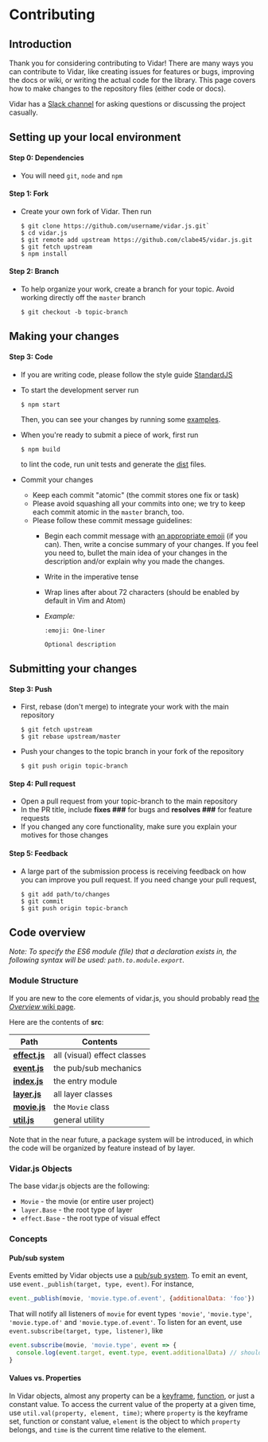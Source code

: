 # Contributing

## Introduction

Thank you for considering contributing to Vidar! There are many ways you can contribute to Vidar, like creating issues for features or bugs, improving the docs or wiki, or writing the actual code for the library. This page covers how to make changes to the repository files (either code or docs).

Vidar has a [Slack channel](https://join.slack.com/t/vidarjs/shared_invite/enQtNzgxODc0ODUyMjU2LTA5MGM5YzIyOGU5NjQxY2E0YmIzYzhhZTU4ODdjNzBiY2M3MzgwZTZiYzU5ZmE2NmYyMjc0ZTE0ZWIxMjBmN2Q) for asking questions or discussing the project casually.

## Setting up your local environment

#### Step 0: Dependencies

- You will need `git`, `node` and `npm`

#### Step 1: Fork

- Create your own fork of Vidar. Then run

  ```
  $ git clone https://github.com/username/vidar.js.git`
  $ cd vidar.js
  $ git remote add upstream https://github.com/clabe45/vidar.js.git
  $ git fetch upstream
  $ npm install
  ```

#### Step 2: Branch

- To help organize your work, create a branch for your topic. Avoid working directly off the `master` branch

  ```
  $ git checkout -b topic-branch
  ```

## Making your changes

#### Step 3: Code

- If you are writing code, please follow the style guide [StandardJS](https://standardjs.com/rules.html)

- To start the development server run

  ```
  $ npm start
  ```

  Then, you can see your changes by running some [examples](examples).

- When you're ready to submit a piece of work, first run

  ```
  $ npm build
  ```

  to lint the code, run unit tests and generate the [dist](dist) files.

- Commit your changes
  - Keep each commit "atomic" (the commit stores one fix or task)
  - Please avoid squashing all your commits into one; we try to keep each commit atomic in the `master` branch, too.
  - Please follow these commit message guidelines:
    - Begin each commit message with [an appropriate emoji](https://gitmoji.carloscuesta.me/) (if you can). Then, write a concise summary of your changes. If you feel you need to, bullet the main idea of your changes in the description and/or explain why you made the changes.
    - Write in the imperative tense
    - Wrap lines after about 72 characters (should be enabled by default in Vim and Atom)
    - *Example:*

      ```
      :emoji: One-liner

      Optional description
      ```

## Submitting your changes

#### Step 3: Push

- First, rebase (don't merge) to integrate your work with the main repository

  ```
  $ git fetch upstream
  $ git rebase upstream/master
  ```

- Push your changes to the topic branch in your fork of the repository

  ```
  $ git push origin topic-branch
  ```

#### Step 4: Pull request

- Open a pull request from your topic-branch to the main repository
- In the PR title, include **fixes ###** for bugs and **resolves ###** for feature requests
- If you changed any core functionality, make sure you explain your motives for those changes

#### Step 5: Feedback

- A large part of the submission process is receiving feedback on how you can improve you pull request. If you need change your pull request,

  ```
  $ git add path/to/changes
  $ git commit
  $ git push origin topic-branch
  ```

## Code overview

*Note: To specify the ES6 module (file) that a declaration exists in, the following syntax will be used: `path.to.module.export`.*

### Module Structure

If you are new to the core elements of vidar.js, you should probably read [the *Overview* wiki page](https://github.com/clabe45/vidar.js.wiki/Overview.md).

Here are the contents of **src**:

| Path | Contents |
| --- | --- |
| [**effect.js**](src/effect.js) | all (visual) effect classes |
| [**event.js**](src/event.js) | the pub/sub mechanics |
| [**index.js**](src/index.js) | the entry module |
| [**layer.js**](src/layer.js) | all layer classes |
| [**movie.js**](src/movie.js) | the `Movie` class |
| [**util.js**](src/util.js) | general utility |

Note that in the near future, a package system will be introduced, in which the code will be organized by feature instead of by layer.

### Vidar.js Objects

The base vidar.js objects are the following:
* `Movie` - the movie (or entire user project)
* `layer.Base` - the root type of layer
* `effect.Base` - the root type of visual effect

### Concepts

#### Pub/sub system

Events emitted by Vidar objects use a [pub/sub system](https://en.wikipedia.org/wiki/Publish%E2%80%93subscribe_pattern). To emit an event, use `event._publish(target, type, event)`. For instance,

```js
event._publish(movie, 'movie.type.of.event', {additionalData: 'foo'})
```

That will notify all listeners of `movie` for event types `'movie'`, `'movie.type'`, `'movie.type.of'` and `'movie.type.of.event'`. To listen for an event, use `event.subscribe(target, type, listener)`, like

```js
event.subscribe(movie, 'movie.type', event => {
  console.log(event.target, event.type, event.additionalData) // should print the movie, 'movie.type.of.event', 'foo'
}
```

#### Values vs. Properties

In Vidar objects, almost any property can be a [keyframe](https://github.com/clabe45/vidar.js/wiki/Keyframes), [function](https://github.com/clabe45/vidar.js/wiki/Functions), or just a constant value. To access the current value of the property at a given time, use `util.val(property, element, time)`; where `property` is the keyframe set, function or constant value, `element` is the object to which `property` belongs, and `time` is the current time relative to the element.
